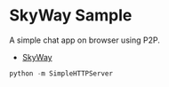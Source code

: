 # SkyWay Sample

A simple chat app on browser using P2P.

* [SkyWay](http://nttcom.github.io/skyway/)


```python
python -m SimpleHTTPServer
```
